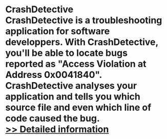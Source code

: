 # CrashDetective<br />CrashDetective is a troubleshooting application for software developpers. With CrashDetective, you'll be able to locate bugs reported as "Access Violation at Address 0x0041840". CrashDetective analyses your application and tells you which source file and even which line of code caused the bug.<br />[>> Detailed information](https://secure.shareit.com/shareit/product.html?productid=300051289&affiliateid=200057808)